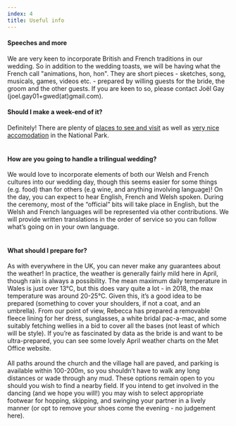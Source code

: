 ```yaml
---
index: 4
title: Useful info
---
```


<h4>Speeches and more</h4>
We are very keen to incorporate British and French traditions in our wedding. So in addition to the wedding toasts, we will be having what the French call "animations, hon, hon". They are short pieces - sketches, song, musicals, games, videos etc. - prepared by willing guests for the bride, the groom and the other guests. If you are keen to so, please contact Joël Gay (joel.gay01+gwed(at)gmail.com).

<h4>Should I make a week-end of it?</h4>

Definitely! There are plenty of <a href="https://www.breconbeacons.org/things-to-do" target="_blank">places to see and visit</a> as well as <a href="https://www.breconbeacons.org/where-to-stay" target="_blank">very nice accomodation</a> in the National Park.
<br><br>
<h4>How are you going to handle a trilingual wedding?</h4>
We would love to incorporate elements of both our Welsh and French cultures into our wedding day, though this seems easier for some things (e.g. food) than for others (e.g  wine, and anything involving language)! On the day, you can expect to hear English, French and Welsh spoken. During the ceremony, most of the “official” bits will take place in English, but the Welsh and French languages will be represented via other contributions. We will provide written translations in the order of service so you can follow what’s going on in your own language.
<br><br>
<h4>What should I prepare for?</h4>
As with everywhere in the UK, you can never make any guarantees about the weather! 
In practice, the weather is generally fairly mild here in April, though rain is always a possibility. The mean maximum daily temperature in Wales is just over 13°C, but this does vary quite a lot - in 2018, the max temperature was around 20-25°C. Given this, it’s a good idea to be prepared (something to cover your shoulders, if not a coat, and an umbrella). From our point of view, Rebecca has prepared a removable fleece lining for her dress, sunglasses, a white bridal pac-a-mac, and some suitably fetching wellies in a bid to cover all the bases (not least of which will be style). If you’re as fascinated by data as the bride is and want to be ultra-prepared, you can see some lovely April weather charts on the Met Office website. 
<br><br>
All paths around the church and the village hall are paved, and parking is available within 100-200m, so you shouldn’t have to walk any long distances or wade through any mud. These options remain open to you should you wish to find a nearby field. If you intend to get involved in the dancing (and we hope you will!) you may wish to select appropriate footwear for hopping, skipping, and swinging your partner in a lively manner (or opt to remove your shoes come the evening - no judgement here).